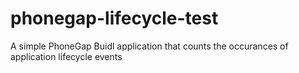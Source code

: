 phonegap-lifecycle-test
=======================
 A simple PhoneGap Buidl application that counts the occurances of application lifecycle events 
